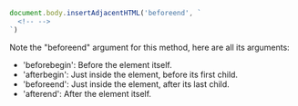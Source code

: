 ```js
document.body.insertAdjacentHTML('beforeend', `
  <!-- -->
`)
```

Note the "beforeend" argument for this method, here are all its arguments:

* 'beforebegin': Before the element itself.
* 'afterbegin': Just inside the element, before its first child.
* 'beforeend': Just inside the element, after its last child.
* 'afterend': After the element itself.
